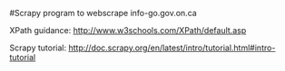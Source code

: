 #Scrapy program to webscrape info-go.gov.on.ca

XPath guidance: http://www.w3schools.com/XPath/default.asp

Scrapy tutorial: http://doc.scrapy.org/en/latest/intro/tutorial.html#intro-tutorial

